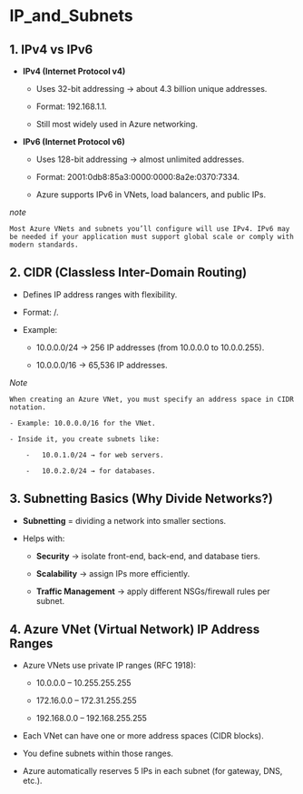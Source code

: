 # IP_and_Subnets
## 1. **IPv4 vs IPv6**

* **IPv4 (Internet Protocol v4)**

    - Uses 32-bit addressing → about 4.3 billion unique addresses.

    - Format: 192.168.1.1.

    - Still most widely used in Azure networking.

* **IPv6 (Internet Protocol v6)**

    - Uses 128-bit addressing → almost unlimited addresses.

    - Format: 2001:0db8:85a3:0000:0000:8a2e:0370:7334.

    - Azure supports IPv6 in VNets, load balancers, and public IPs.

*note*
```
Most Azure VNets and subnets you’ll configure will use IPv4. IPv6 may be needed if your application must support global scale or comply with modern standards.
```

## **2. CIDR (Classless Inter-Domain Routing)**

* Defines IP address ranges with flexibility.

* Format: <IP address>/<prefix length>.

* Example:

    - 10.0.0.0/24 → 256 IP addresses (from 10.0.0.0 to 10.0.0.255).

    - 10.0.0.0/16 → 65,536 IP addresses.

*Note*
```
When creating an Azure VNet, you must specify an address space in CIDR notation.

- Example: 10.0.0.0/16 for the VNet.

- Inside it, you create subnets like:

    -   10.0.1.0/24 → for web servers.

    -   10.0.2.0/24 → for databases.
```

## **3. Subnetting Basics (Why Divide Networks?)**

 * **Subnetting** = dividing a network into smaller sections.

* Helps with:

    - **Security** → isolate front-end, back-end, and database tiers.

    - **Scalability** → assign IPs more efficiently.

    - **Traffic Management** → apply different NSGs/firewall rules per subnet.


## **4. Azure VNet (Virtual Network) IP Address Ranges**

* Azure VNets use private IP ranges (RFC 1918):

    - 10.0.0.0 – 10.255.255.255

    - 172.16.0.0 – 172.31.255.255

    - 192.168.0.0 – 192.168.255.255

* Each VNet can have one or more address spaces (CIDR blocks).

* You define subnets within those ranges.

* Azure automatically reserves 5 IPs in each subnet (for gateway, DNS, etc.).


